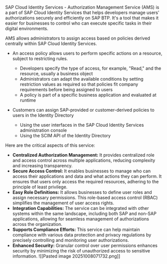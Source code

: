 SAP Cloud Identity Services - Authorization Management Service (AMS) is a part of SAP Cloud Identity Services that helps developers manage users' authorizations securely and efficiently on SAP BTP. It's a tool that makes it easier for businesses to control who can execute specific tasks in their digital environments.

AMS allows administrators to assign access based on policies derived centrally within SAP Cloud Identity Services.

- An access policy allows users to perform specific actions on a resource, subject to restricting rules.
    - Developers specify the type of access, for example, "Read," and the resource, usually a business object
    - Administrators can adapt the available conditions by setting restriction values as required so that policies fit company requirements before being assigned to users
    - A policy is part of a specific business application and evaluated at runtime
    
- Customers can assign SAP-provided or customer-derived policies to users in the Identity Directory
    - Using the user interfaces in the SAP Cloud Identity Services administration console
    - Using the SCIM API of the Identity Directory

Here are the critical aspects of this service:

- **Centralized Authorization Management:** It provides centralized role and access control across multiple applications, reducing complexity and increasing transparency.
- **Secure Access Control:** It enables businesses to manage who can access their applications and data and what actions they can perform. It ensures that users only access the required resources, adhering to the principle of least privilege.
- **Easy Role Definitions:** It allows businesses to define user roles and assign necessary permissions. This role-based access control (RBAC) simplifies the management of user access rights.
- **Integration Capabilities:** The service can be integrated with other systems within the same landscape, including both SAP and non-SAP applications, allowing for seamless management of authorizations across the organization.
- **Supports Compliance Efforts:** This service can help maintain compliance with various data protection and privacy regulations by precisely controlling and monitoring user authorizations.
- **Enhanced Security:** Granular control over user permissions enhances security by minimizing the risk of unauthorized access to sensitive information.
![[Pasted image 20251008071732.png]]


